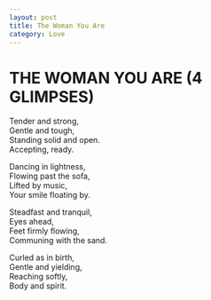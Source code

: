 ```yaml
---
layout: post
title: The Woman You Are
category: Love
---
```


# THE WOMAN YOU ARE (4 GLIMPSES)

Tender and strong,  
Gentle and tough,  
Standing solid and open.  
Accepting, ready.

Dancing in lightness,  
Flowing past the sofa,  
Lifted by music,  
Your smile floating by.

Steadfast and tranquil,  
Eyes ahead,  
Feet firmly flowing,  
Communing with the sand.

Curled as in birth,  
Gentle and yielding,  
Reaching softly,  
Body and spirit.

